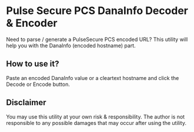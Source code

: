 # Pulse Secure PCS DanaInfo Decoder & Encoder

Need to parse / generate a PulseSecure PCS encoded URL? This utility will help you with the DanaInfo (encoded hostname) part.


##  How to use it?

Paste an encoded DanaInfo value or a cleartext hostname and click the Decode or Encode button.


##  Disclaimer

You may use this utility at your own risk & responsibility. The author is not responsible to any possible damages that may occur after using the utility.
